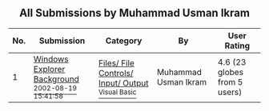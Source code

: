 ﻿<div align="center">

## All Submissions by Muhammad Usman Ikram

</div>

No.  | Submission | Category | By   | User Rating
---- | ---------- | -------- | ---- | -----------
1 | [Windows Explorer Background<br /><sup>2002-08-19 15:41:58</sup>](https://github.com/Planet-Source-Code/muhammad-usman-ikram-windows-explorer-background__1-38098) | [Files/ File Controls/ Input/ Output<br /><sup>Visual Basic</sup>](../ByCategory/files-file-controls-input-output__1-3.md) | Muhammad Usman Ikram | 4.6 (23 globes from 5 users)
